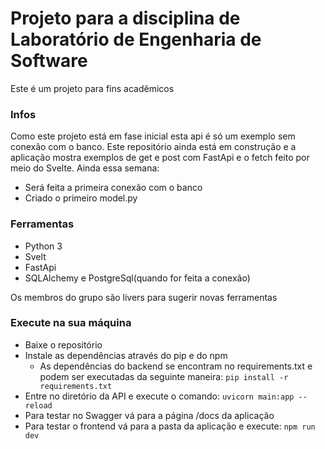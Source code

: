 # Projeto para a disciplina de Laboratório de Engenharia de Software
Este é um projeto para fins acadêmicos
### Infos
Como este projeto está em fase inicial esta api é só um exemplo sem conexão com o banco.
Este repositório ainda está em construção e a aplicação mostra exemplos de get e post com FastApi e o fetch feito por meio do Svelte.
Ainda essa semana:
- Será feita a primeira conexão com o banco
- Criado o primeiro model.py
### Ferramentas
- Python 3
- Svelt
- FastApi
- SQLAlchemy e PostgreSql(quando for feita a conexão)

Os membros do grupo são livers para sugerir novas ferramentas


### Execute na sua máquina
- Baixe o repositório
- Instale as dependências através do pip e do npm
  - As dependências do backend se encontram no requirements.txt e podem ser executadas da seguinte maneira: ```pip install -r requirements.txt```
- Entre no diretório da API e execute o comando: ```uvicorn main:app --reload```
- Para testar no Swagger vá para a página /docs da aplicação
- Para testar o frontend vá para a pasta da aplicação e execute: ```npm run dev```
